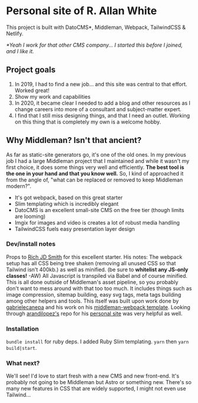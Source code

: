 # Personal site of R. Allan White

This project is built with DatoCMS*, Middleman, Webpack, TailwindCSS & Netlify.

_*Yeah I work for that other CMS company... I started this before I joined, and I like it._

## Project goals

1. In 2019, I had to find a new job... and this site was central to that effort. Worked great!
2. Show my work and capabilities
3. In 2020, it became clear I needed to add a blog and other resources as I change careers into more of a consultant and subject-matter expert.
4. I find that I still miss designing things, and that I need an outlet. Working on this thing that is completely my own is a welcome hobby.

## Why Middleman? Isn't that ancient?

As far as static-site generators go, it's one of the old ones. In my previous job I had a large Middleman project that I maintained and while it wasn't my first choice, it does some things very well and efficiently. **The best tool is the one in your hand and that you know well.** So, I kind of approached it from the angle of, "what can be replaced or removed to keep Middleman modern?". 

- It's got webpack, based on this great starter
- Slim templating which is incredibly elegant
- DatoCMS is an excellent small-site CMS on the free tier (though limits are looming)
- Imgix for images and video is creates a lot of robust media handling
- TailwindCSS fuels easy presentation layer design

### Dev/install notes

Props to [Rich JD Smith](https://github.com/richjdsmith/middleman-tailwind-webpack) for this excellent starter. His notes: 
The webpack setup has all CSS being tree shaken (removing all unused CSS so that Tailwind isn't 400kb.) as well as minified. (be sure to **whitelist any JS-only classes!** -AW) All Javascript is transpiled via Babel and of course minified. This is all done outside of Middleman's asset pipeline, so you probably don't want to mess around with that too too much. It includes things such as image compression, sitemap building, easy svg tags, meta tags building among other helpers and tools. This itself was built upon work done by [gabrielecanepa](https://github.com/gabrielecanepa) and his work on his [middleman-webpack template](https://github.com/gabrielecanepa/middleman-webpack). Looking through [arandilopez's](arandilopez/arandilopez.me) repo for his [personal site](https://github.com/arandilopez/arandilopez.me) was very helpful as well.

### Installation

`bundle install` for ruby deps. I added Ruby Slim templating. 
`yarn` then `yarn build|start`.

### What next?
We'll see! I'd love to start fresh with a new CMS and new front-end. It's probably not going to be Middleman but Astro or something new. There's so many new features in CSS that are widely supported, I might not even use Tailwind...